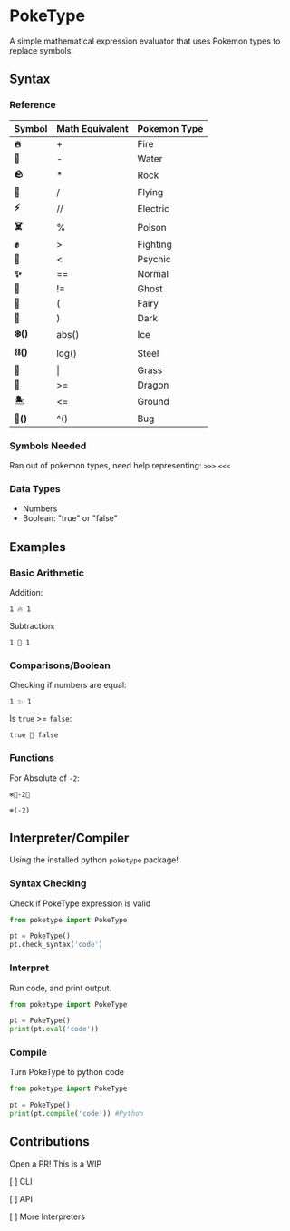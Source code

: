 # PokeType

A simple mathematical expression evaluator that uses Pokemon types to replace symbols.

## Syntax

### Reference

| Symbol | Math Equivalent | Pokemon Type |
|--------|-----------------|--------------|
| **🔥**    | +               |    Fire      |
| **🌊**    | -               |    Water     |
| **🪨**    | *               |    Rock      |
| **💨**    | /               |    Flying    |
| **⚡**     | //              |    Electric  |
| **☠️**    | %               |    Poison    |
| **✊**    | >               |   Fighting   |
| **🔮**    | <               |    Psychic   |
| **✨**    | ==              |    Normal    |
| **👻**    | != 			  |     Ghost 	 |
| **🧚**    | (               |    Fairy     |
| **🌌**    | )               |    Dark      |
| **❄️()**  | abs()           |    Ice       |
| **⛓()**  | log()			  | 	Steel    |
| **🌿**    | \|              |    Grass     |
| **🐉**    | >=              |    Dragon    |
| **🏝️**    | <=              |    Ground    |
| **🐛()**  | ^()			  |     Bug      |



### Symbols Needed

Ran out of pokemon types, need help representing:
`>>>`
`<<<`


### Data Types

- Numbers
- Boolean: "true" or "false"

## Examples

### Basic Arithmetic

Addition:

```pt
1 🔥 1
```

Subtraction:

```pt
1 🌊 1
```

### Comparisons/Boolean

Checking if numbers are equal:

```pt
1 ✨ 1
```
Is `true` >= `false`:

```pt
true 🐉 false
```

### Functions

For Absolute of `-2`:

```pt
❄️🧚-2🌌
```
```pt
❄️(-2)
```

## Interpreter/Compiler

Using the installed python `poketype` package!

### Syntax Checking

Check if PokeType expression is valid

```py
from poketype import PokeType

pt = PokeType()
pt.check_syntax('code')

```

### Interpret

Run code, and print output.

```py
from poketype import PokeType

pt = PokeType()
print(pt.eval('code'))

```

### Compile

Turn PokeType to python code

```py
from poketype import PokeType

pt = PokeType()
print(pt.compile('code')) #Python
```

## Contributions

Open a PR! This is a WIP

[ ] CLI

[ ] API

[ ] More Interpreters

